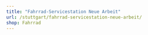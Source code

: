 ```yaml
---
title: "Fahrrad-Servicestation Neue Arbeit"
url: /stuttgart/fahrrad-servicestation-neue-arbeit/
shop: Fahrrad
---
```

